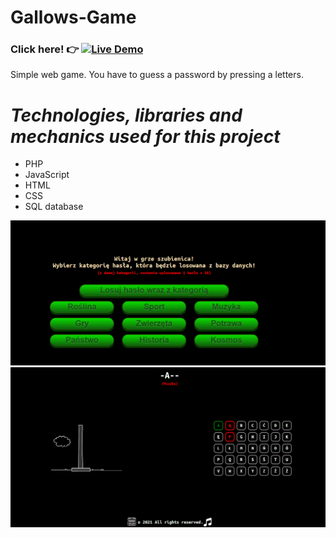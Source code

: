 # Gallows-Game

### Click here! 👉 [![Live Demo](https://img.shields.io/badge/demo-online-green.svg)](https://hangman-x1212.herokuapp.com//)

Simple web game. You have to guess a password by pressing a letters.

# ***Technologies, libraries and mechanics used for this project***
- PHP
- JavaScript
- HTML
- CSS
- SQL database

![](Screenshots/Screenshot_1.png)
![](Screenshots/Screenshot_2.png)
